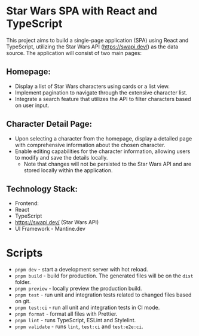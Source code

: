 
# Star Wars SPA with React and TypeScript
This project aims to build a single-page application (SPA) using React and TypeScript, utilizing the Star Wars API (https://swapi.dev/) as the data source. The application will consist of two main pages:

## Homepage:

* Display a list of Star Wars characters using cards or a list view.
* Implement pagination to navigate through the extensive character list.
* Integrate a search feature that utilizes the API to filter characters based on user input.

## Character Detail Page:

* Upon selecting a character from the homepage, display a detailed page with comprehensive information about the chosen character.
* Enable editing capabilities for the character information, allowing users to modify and save the details locally.
  * Note that changes will not be persisted to the Star Wars API and are stored locally within the application.

## Technology Stack:
* Frontend:
* React
* TypeScript
* https://swapi.dev/ (Star Wars API)
* UI Framework - Mantine.dev

# Scripts

- `pnpm dev` - start a development server with hot reload.
- `pnpm build` - build for production. The generated files will be on the `dist` folder.
- `pnpm preview` - locally preview the production build.
- `pnpm test` - run unit and integration tests related to changed files based on git.
- `pnpm test:ci` - run all unit and integration tests in CI mode.
- `pnpm format` - format all files with Prettier.
- `pnpm lint` - runs TypeScript, ESLint and Stylelint.
- `pnpm validate` - runs `lint`, `test:ci` and `test:e2e:ci`.

